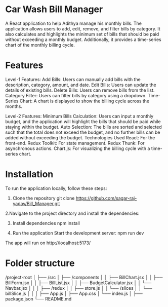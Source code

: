 # Car Wash Bill Manager
A React application to help Adithya manage his monthly bills. The application allows users to add, edit, remove, and filter bills by category. It also calculates and highlights the minimum set of bills that should be paid without exceeding a monthly budget. Additionally, it provides a time-series chart of the monthly billing cycle.

# Features
Level-1 Features:
Add Bills: Users can manually add bills with the description, category, amount, and date.
Edit Bills: Users can update the details of existing bills.
Delete Bills: Users can remove bills from the list.
Category Filter: Users can filter bills by category using a dropdown.
Time-Series Chart: A chart is displayed to show the billing cycle across the months.


Level-2 Features:
Minimum Bills Calculation: Users can input a monthly budget, and the application will highlight the bills that should be paid while staying within the budget.
Auto Selection: The bills are sorted and selected such that the total does not exceed the budget, and no further bills can be added without exceeding the budget.
Technologies Used
React: For the front-end.
Redux Toolkit: For state management.
Redux Thunk: For asynchronous actions.
Chart.js: For visualizing the billing cycle with a time-series chart.


# Installation
To run the application locally, follow these steps:

1. Clone the repository
git clone https://github.com/sagar-raj-yadav/Bill_Manager.git

2.Navigate to the project directory and install the dependencies:

3. Install dependencies
npm install

3. Run the application
Start the development server: npm run dev

The app will run on http://localhost:5173/


# Folder structure
/project-root
│
├── /src
│   ├── /components
│   │   ├── BillChart.jsx
│   │   ├── BillForm.jsx
│   │   ├── BillList.jsx
│   │   ├── BudgetCalculator.jsx
│   │   └── Navbar.jsx
│   │
│   ├── /redux
│   │   ├── store.js
│   │   └── /slices
│   │       └── billSlice.js
│   │
│   ├── App.js
│   ├── App.css
│   └── index.js
│
├── package.json
└── README.md
